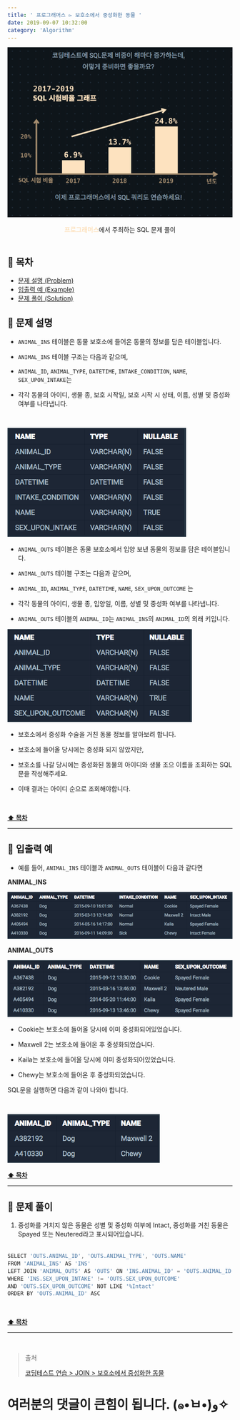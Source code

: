 ```yaml
---
title: ' 프로그래머스 ▻ 보호소에서 중성화한 동물 '
date: 2019-09-07 10:32:00
category: 'Algorithm'
---
```


![](../../images/sql/logo.png)

<center><strong style="color:#FDE2BF">프로그래머스</strong>에서 주최하는 SQL 문제 풀이</center>

<br />

## **💎 목차**

- [문제 설명 (Problem)](#-문제-설명)
- [입출력 예 (Example)](#-입출력-예)
- [문제 풀이 (Solution)](#-문제-풀이)

## **📕 문제 설명**

- `ANIMAL_INS` 테이블은 동물 보호소에 들어온 동물의 정보를 담은 테이블입니다.

- `ANIMAL_INS` 테이블 구조는 다음과 같으며,

- `ANIMAL_ID`, `ANIMAL_TYPE`, `DATETIME`, `INTAKE_CONDITION`, `NAME`, `SEX_UPON_INTAKE`는

- 각각 동물의 아이디, 생물 종, 보호 시작일, 보호 시작 시 상태, 이름, 성별 및 중성화 여부를 나타냅니다.

<br />

![](../../images/sql/table.1.png)
<br />

- `ANIMAL_OUTS` 테이블은 동물 보호소에서 입양 보낸 동물의 정보를 담은 테이블입니다.

- `ANIMAL_OUTS` 테이블 구조는 다음과 같으며,

- `ANIMAL_ID`, `ANIMAL_TYPE`, `DATETIME`, `NAME`, `SEX_UPON_OUTCOME` 는

- 각각 동물의 아이디, 생물 종, 입양일, 이름, 성별 및 중성화 여부를 나타냅니다.

- `ANIMAL_OUTS` 테이블의 `ANIMAL_ID`는 `ANIMAL_INS`의 `ANIMAL_ID`의 외래 키입니다.

![](../../images/sql/table.2.png)
<br />

- 보호소에서 중성화 수술을 거친 동물 정보를 알아보려 합니다.

- 보호소에 들어올 당시에는 중성화 되지 않았지만,

- 보호소를 나갈 당시에는 중성화된 동물의 아이디와 생물 조으 이름을 조회하는 SQL문을 작성해주세요.

- 이때 결과는 아이디 순으로 조회해야합니다.

<br />

**[⬆ 목차](#-목차)**

---

## **📙 입출력 예**

- 예를 들어, `ANIMAL_INS` 테이블과 `ANIMAL_OUTS` 테이블이 다음과 같다면

**ANIMAL_INS**

![](../../images/sql/join/4-1.example.png)
<br />

**ANIMAL_OUTS**

![](../../images/sql/join/4-2.example.png)
<br />

- Cookie는 보호소에 들어올 당시에 이미 중성화되어있었습니다.

- Maxwell 2는 보호소에 들어온 후 중성화되었습니다.

- Kaila는 보호소에 들어올 당시에 이미 중성화되어있었습니다.

- Chewy는 보호소에 들어온 후 중성화되었습니다.

SQL문을 실행하면 다음과 같이 나와야 합니다.

<br />

![](../../images/sql/join/4-3.example.png)
<br />

**[⬆ 목차](#-목차)**

---

## **📘 문제 풀이**

1. 중성화를 거치지 않은 동물은 성별 및 중성화 여부에 Intact, 중성화를 거친 동물은 Spayed 또는 Neutered라고 표시되어있습니다.

```js

SELECT 'OUTS.ANIMAL_ID', 'OUTS.ANIMAL_TYPE', 'OUTS.NAME'
FROM 'ANIMAL_INS' AS 'INS'
LEFT JOIN 'ANIMAL_OUTS' AS 'OUTS' ON 'INS.ANIMAL_ID' = 'OUTS.ANIMAL_ID'
WHERE 'INS.SEX_UPON_INTAKE' != 'OUTS.SEX_UPON_OUTCOME'
AND 'OUTS.SEX_UPON_OUTCOME' NOT LIKE '%Intact'
ORDER BY 'OUTS.ANIMAL_ID' ASC

```

<br />

**[⬆ 목차](#-목차)**

---

<br />

> 출처
>
> <a href="https://programmers.co.kr/learn/courses/30/lessons/59045" target="_blank">코딩테스트 연습 > JOIN > 보호소에서 중성화한 동물</a>

# 여러분의 댓글이 큰힘이 됩니다. (๑•̀ㅂ•́)و✧
